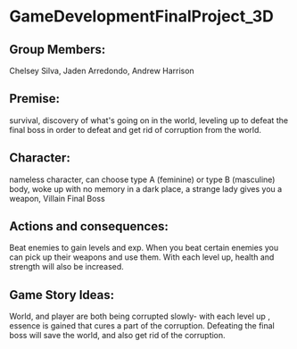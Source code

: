 # GameDevelopmentFinalProject_3D

## Group Members:
Chelsey Silva, Jaden Arredondo, Andrew Harrison

## Premise: 
survival, discovery of what's going on in the world, leveling up to defeat the final boss in order to defeat and get rid of corruption from the world.

## Character: 
nameless character, can choose type A (feminine) or type B (masculine) body, woke up with no memory in a dark place, a strange lady gives you a weapon, Villain Final Boss

## Actions and consequences: 
Beat enemies to gain levels and exp. When you beat certain enemies you can pick up their weapons and use them. With each level up, health and strength will also be increased. 

## Game Story Ideas:
World, and player are both being corrupted slowly- with each level up , essence is gained that cures a part of the corruption. Defeating the final boss will save the world, and also get rid of the corruption.


 
